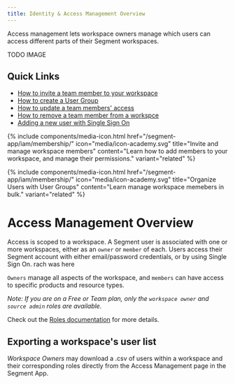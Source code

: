 ```yaml
---
title: Identity & Access Management Overview
---
```

Access management lets workspace owners manage which users can access different parts of their Segment workspaces.

TODO IMAGE

## Quick Links
  - [How to invite a team member to your workspace](/segment-app/iam/membership/#invite-a-new-team-member/)
  - [How to create a User Group](/segment-app/iam/membership/#create-a-new-user-group/)
  - [How to update a team members' access](/segment-app/iam/membership#change-a-team-members-access/)
  - [How to remove a team member from a workspce](/segment-app/iam/membership/#remove-a-team-member-from-your-workspace/)
  - [Adding a new user with Single Sign On](/segment-app/iam/membership/#team-management-with-single-sign-on/)

{% include components/media-icon.html href="/segment-app/iam/membership/" icon="media/icon-academy.svg" title="Invite and manage workspace members" content="Learn how to add members to your workspace, and manage their permissions." variant="related" %}

{% include components/media-icon.html href="/segment-app/iam/membership/" icon="media/icon-academy.svg" title="Organize Users with User Groups" content="Learn manage workspace memebers in bulk." variant="related" %}

# Access Management Overview

Access is scoped to a workspace. A Segment user is associated with one or more workspaces, either as an `owner` or `member` of each.
Users access their Segment account with either email/password credentials, or by using Single Sign On. rach was here

`Owners` manage all aspects of the workspace, and `members` can have access to specific products and resource types.

_Note: If you are on a Free or Team plan, only the `workspace owner` and `source admin` roles are available._

Check out the [Roles documentation](/docs/segment-app/iam/roles/) for more details.


## Exporting a workspace's user list
*Workspace Owners* may download a .csv of users within a workspace and their corresponding roles directly from the Access Management page in the Segment App.
